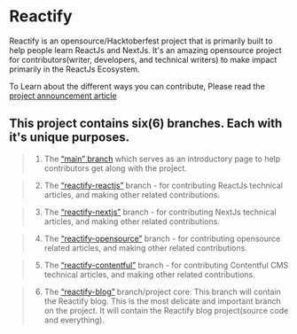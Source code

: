 # Reactify

Reactify is an opensource/Hacktoberfest project that is primarily built to help people learn ReactJs and NextJs. It's an amazing opensource project for contributors(writer, developers, and technical writers) to make impact primarily in the ReactJs Ecosystem.

To Learn about the different ways you can contribute, Please read the [project announcement article](https://zhacks.hashnode.dev/finish-celebrating-hacktoberfest-2022-by-contributing-to-reactify)

## This project contains six(6) branches. Each with it's unique purposes.

> 1. The [“main” branch](https://github.com/Okpainmo/Reactify/tree/main) which serves as an introductory page to help contributors get along with the project.

> 2. The [“reactify-reactjs”](https://github.com/Okpainmo/Reactify/tree/reactify-reactjs) branch - for contributing ReactJs technical articles, and making other related contributions.

> 3. The [“reactify-nextjs”](https://github.com/Okpainmo/Reactify/tree/reactify-nextjs) branch - for contributing NextJs technical articles, and making other related contributions.

> 4. The [“reactify-opensource”](https://github.com/Okpainmo/Reactify/tree/reactify-opensource) branch - for contributing opensource related articles, and making other related contributions.

> 5. The [“reactify-contentful”](https://github.com/Okpainmo/Reactify/tree/reactify-contentful) branch - for contributing Contentful CMS technical articles, and making other related contributions.

> 6. The [“reactify-blog”]() branch/project core: This branch will contain the Reactify blog. This is the most delicate and important branch on the project. It will contain the Reactify blog project(source code and everything).
